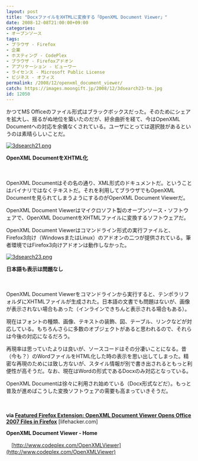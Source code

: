 ```yaml
---
layout: post
title: "DocxファイルをXHTMLに変換する「OpenXML Document Viewer」"
date: 2008-12-08T21:00:00+09:00
categories:
- オープンソース
tags: 
- ブラウザ - Firefox
- 企業
- ホスティング - CodePlex
- ブラウザ - Firefoxアドオン
- アプリケーション - ビューワー
- ライセンス - Microsoft Public License
- ビジネス - オフィス
permalink: /2008/12/openxml_document_viewer/
catch: https://images.moongift.jp/2008/12/3dsearch23-tm.jpg
id: 12050
---
```

かつてMS Officeのファイル形式はブラックボックスだった。そのためにシェアを拡大し、揺るがぬ地位を築いたのだが、紆余曲折を経て、今はOpenXML Documentへの対応を余儀なくされている。ユーザにとっては選択肢があるというのは素晴らしいことだ。

  

[![3dsearch21.png](https://images.moongift.jp/2008/12/3dsearch21-tm1.jpg)](https://images.moongift.jp/2008/12/3dsearch211.png)  
  
**OpenXML DocumentをXHTML化**

  

　

  

OpenXML Documentはその名の通り、XML形式のドキュメントだ。ということはバイナリではなくテキストだ。それを利用してブラウザでもOpenXML Documentを見られてしまうようにするのがOpenXML Document Viewerだ。

  

OpenXML Document Viewerはマイクロソフト製のオープンソース・ソフトウェアで、OpenXML DocumentをXHTMLファイルに変換するソフトウェアだ。

  
  
<!--more-->  

OpenXML Document Viewerはコマンドライン形式の実行ファイルと、Firefox3向け（WindowsまたはLinux）のアドオンの二つが提供されている。筆者環境ではFirefox3向けアドオンは動作しなかった。

  

[![3dsearch23.png](https://images.moongift.jp/2008/12/3dsearch23-tm.jpg)](https://images.moongift.jp/2008/12/3dsearch23.png)  
  
**日本語も表示は問題なし**

  

　

  

OpenXML Document Viewerをコマンドラインから実行すると、テンポラリフォルダにXHTMLファイルが生成された。日本語の文書でも問題はないが、画像が表示されない場合もあった（インラインできちんと表示される場合もある）。

  

現在はフォントの種類、画像、テキストの装飾、図、テーブル、リンクなどが対応している。もちろんさらに多数のオブジェクトがあると思われるので、それらは今後の対応になるだろう。

  

再現率は思っていたよりは良いが、ソースコードはその分凄いことになる。昔（今も？）のWordファイルをHTML化した時の表示を思い出してしまった。精密な再現のためには致し方ないが、スタイル情報が別で書き出されるともっと利便性が高そうだ。なお、現在はWordの形式であるDocxのみ対応となっている。

  

OpenXML Documentは徐々に利用され始めている（Docx形式などだ）。もっと普及が進めばこうした変換ソフトウェアの需要も高まっていきそうだ。

  

　

  

**via [Featured Firefox Extension: OpenXML Document Viewer Opens Office 2007 Files in Firefox](http://lifehacker.com/5101801/openxml-document-viewer-opens-office-2007-files-in-firefox)** [lifehacker.com]

  

**OpenXML Document Viewer - Home**  
  
　[http://www.codeplex.com/OpenXMLViewer](http://www.codeplex.com/OpenXMLViewer)

  
